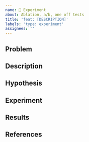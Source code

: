 ```yaml
---
name: 🧪 Experiment
about: Ablation, a/b, one off tests
title: 'feat: [DESCRIPTION]'
labels: 'type: experiment'
assignees: ''
---
```


## Problem


## Description


## Hypothesis


## Experiment


## Results


## References
